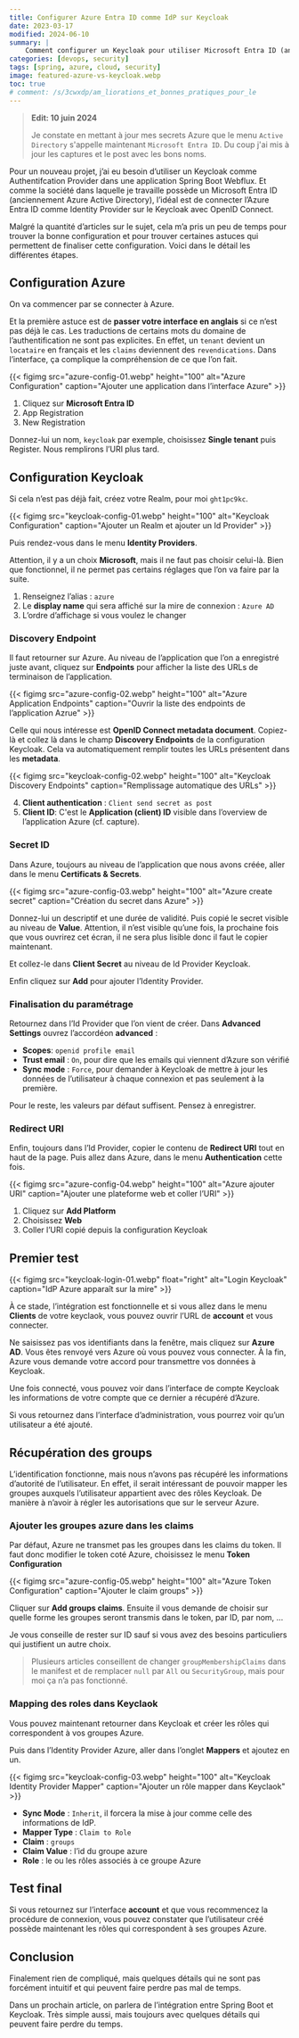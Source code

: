 ```yaml
---
title: Configurer Azure Entra ID comme IdP sur Keycloak
date: 2023-03-17
modified: 2024-06-10
summary: |
    Comment configurer un Keycloak pour utiliser Microsoft Entra ID (ancien Azure Active Directory) comme Identity Provider. Quels sont les pièges à éviter et les astuces de configuration. Le tout dans un projet Spring Boot Webflux.
categories: [devops, security]
tags: [spring, azure, cloud, security]
image: featured-azure-vs-keycloak.webp
toc: true
# comment: /s/3cwxdp/am_liorations_et_bonnes_pratiques_pour_le
---
```


> **Edit: 10 juin 2024**
> 
> Je constate en mettant à jour mes secrets Azure que le menu `Active Directory` s'appelle maintenant `Microsoft Entra ID`. Du coup j'ai mis à jour les captures et le post avec les bons noms.
>

Pour un nouveau projet, j’ai eu besoin d’utiliser un Keycloak comme Authentifcation Provider dans une application Spring Boot Webflux. Et comme la société dans laquelle je travaille possède un Microsoft Entra ID (anciennement Azure Active Directory), l’idéal est de connecter l’Azure Entra ID comme Identity Provider sur le Keycloak avec OpenID Connect.

Malgré la quantité d’articles sur le sujet, cela m’a pris un peu de temps pour trouver la bonne configuration et pour trouver certaines astuces qui permettent de finaliser cette configuration. Voici dans le détail les différentes étapes.

## Configuration Azure

On va commencer par se connecter à Azure.

Et la première astuce est de **passer votre interface en anglais** si ce n’est pas déjà le cas. Les traductions de certains mots du domaine de l’authentification ne sont pas explicites. En effet, un `tenant` devient un `locataire` en français et les `claims` deviennent des `revendications`. Dans l’interface, ça complique la compréhension de ce que l’on fait.

{{< figimg src="azure-config-01.webp" height="100" alt="Azure Configuration" caption="Ajouter une application dans l’interface Azure" >}}

1. Cliquez sur **Microsoft Entra ID**
2. App Registration
3. New Registration

Donnez-lui un nom, `keycloak` par exemple, choisissez **Single tenant** puis Register. Nous remplirons l’URI plus tard.

## Configuration Keycloak

Si cela n’est pas déjà fait, créez votre Realm, pour moi `ght1pc9kc`.

{{< figimg src="keycloak-config-01.webp" height="100" alt="Keycloak Configuration" caption="Ajouter un Realm et ajouter un Id Provider" >}}

Puis rendez-vous dans le menu **Identity Providers**.

Attention, il y a un choix **Microsoft**, mais il ne faut pas choisir celui-là. Bien que fonctionnel, il ne permet pas certains réglages que l’on va faire par la suite.

1. Renseignez l’alias : `azure`
2. Le **display name** qui sera affiché sur la mire de connexion : `Azure AD`
3. L’ordre d’affichage si vous voulez le changer

### Discovery Endpoint

Il faut retourner sur Azure. Au niveau de l’application que l’on a enregistré juste avant, cliquez sur **Endpoints** pour afficher la liste des URLs de terminaison de l’application.

{{< figimg src="azure-config-02.webp" height="100" alt="Azure Application Endpoints" caption="Ouvrir la liste des endpoints de l’application Azrue" >}}

Celle qui nous intéresse est **OpenID Connect metadata document**. Copiez-là et collez là dans le champ **Discovery Endpoints** de la configuration Keycloak. Cela va automatiquement remplir toutes les URLs présentent dans les **metadata**.

{{< figimg src="keycloak-config-02.webp" height="100" alt="Keycloak Discovery Endpoints" caption="Remplissage automatique des URLs" >}}

4. **Client authentication** : `Client send secret as post`
5. **Client ID**: C'est le **Application (client) ID** visible dans l’overview de l’application Azure (cf. capture).

### Secret ID

Dans Azure, toujours au niveau de l’application que nous avons créée, aller dans le menu **Certificats & Secrets**.

{{< figimg src="azure-config-03.webp" height="100" alt="Azure create secret" caption="Création du secret dans Azure" >}}

Donnez-lui un descriptif et une durée de validité. Puis copié le secret visible au niveau de **Value**. Attention, il n’est visible qu’une fois, la prochaine fois que vous ouvrirez cet écran, il ne sera plus lisible donc il faut le copier maintenant.

Et collez-le dans **Client Secret** au niveau de Id Provider Keycloak.

Enfin cliquez sur **Add** pour ajouter l’Identity Provider.

### Finalisation du paramétrage

Retournez dans l’Id Provider que l’on vient de créer. Dans **Advanced Settings** ouvrez l’accordéon **advanced** :

* **Scopes**: `openid profile email`
* **Trust email** : `On`, pour dire que les emails qui viennent d’Azure son vérifié
* **Sync mode** : `Force`, pour demander à Keycloak de mettre à jour les données de l’utilisateur à chaque connexion et pas seulement à la première.

Pour le reste, les valeurs par défaut suffisent. Pensez à enregistrer.

### Redirect URI

Enfin, toujours dans l’Id Provider, copier le contenu de **Redirect URI** tout en haut de la page. Puis allez dans Azure, dans le menu **Authentication** cette fois.

{{< figimg src="azure-config-04.webp" height="100" alt="Azure ajouter URI" caption="Ajouter une plateforme web et coller l’URI" >}}

1. Cliquez sur **Add Platform**
2. Choisissez **Web**
3. Coller l’URI copié depuis la configuration Keycloak

## Premier test

{{< figimg src="keycloak-login-01.webp" float="right" alt="Login Keycloak" caption="IdP Azure apparaît sur la mire" >}}

À ce stade, l’intégration est fonctionnelle et si vous allez dans le menu **Clients** de votre keyclaok, vous pouvez ouvrir l’URL de **account** et vous connecter.

Ne saisissez pas vos identifiants dans la fenêtre, mais cliquez sur **Azure AD**. Vous êtes renvoyé vers Azure où vous pouvez vous connecter. À la fin, Azure vous demande votre accord pour transmettre vos données à Keycloak.

Une fois connecté, vous pouvez voir dans l’interface de compte Keycloak les informations de votre compte que ce dernier a récupéré d’Azure.

Si vous retournez dans l’interface d’administration, vous pourrez voir qu’un utilisateur a été ajouté.

## Récupération des groups

L’identification fonctionne, mais nous n’avons pas récupéré les informations d’autorité de l’utilisateur. En effet, il serait intéressant de pouvoir mapper les groupes auxquels l’utilisateur appartient avec des rôles Keycloak. De manière à n’avoir à régler les autorisations que sur le serveur Azure.

### Ajouter les groupes azure dans les claims

Par défaut, Azure ne transmet pas les groupes dans les claims du token. Il faut donc modifier le token coté Azure, choisissez le menu **Token Configuration**

{{< figimg src="azure-config-05.webp" height="100" alt="Azure Token Configuration" caption="Ajouter le claim groups" >}}

Cliquer sur **Add groups claims**. Ensuite il vous demande de choisir sur quelle forme les groupes seront transmis dans le token, par ID, par nom, ...

Je vous conseille de rester sur ID sauf si vous avez des besoins particuliers qui justifient un autre choix.

> Plusieurs articles conseillent de changer `groupMembershipClaims` dans le manifest et de remplacer `null` par `All` ou `SecurityGroup`, mais pour moi ça n’a pas fonctionné.

### Mapping des roles dans Keyclaok

Vous pouvez maintenant retourner dans Keycloak et créer les rôles qui correspondent à vos groupes Azure.

Puis dans l’Identity Provider Azure, aller dans l’onglet **Mappers** et ajoutez en un.

{{< figimg src="keycloak-config-03.webp" height="100" alt="Keycloak Identity Provider Mapper" caption="Ajouter un rôle mapper dans Keyclaok" >}}

* **Sync Mode** : `Inherit`, il forcera la mise à jour comme celle des informations de IdP.
* **Mapper Type** : `Claim to Role`
* **Claim** : `groups`
* **Claim Value** : l’id du groupe azure
* **Role** : le ou les rôles associés à ce groupe Azure

## Test final

Si vous retournez sur l’interface **account** et que vous recommencez la procédure de connexion, vous pouvez constater que l’utilisateur créé possède maintenant les rôles qui correspondent à ses groupes Azure.

## Conclusion

Finalement rien de compliqué, mais quelques détails qui ne sont pas forcément intuitif et qui peuvent faire perdre pas mal de temps.

Dans un prochain article, on parlera de l’intégration entre Spring Boot et Keycloak. Très simple aussi, mais toujours avec quelques détails qui peuvent faire perdre du temps.
